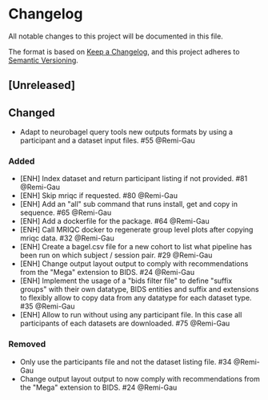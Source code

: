 # Changelog

All notable changes to this project will be documented in this file.

The format is based on [Keep a Changelog](https://keepachangelog.com/en/1.0.0/),
and this project adheres to
[Semantic Versioning](https://semver.org/spec/v2.0.0.html).

<!--
- `Added` Added for new features.
- `Changed` Changed for changes in existing functionality.
- `Deprecated` Deprecated for soon-to-be removed features.
- `Removed` Removed for now removed features.
- `Fixed` Fixed for any bug fixes.
- `Security` Security in case of vulnerabilities.
-->

## [Unreleased]

## Changed

- Adapt to neurobagel query tools new outputs formats by using a participant
  and a dataset input files. #55 @Remi-Gau

### Added

- [ENH] Index dataset and return participant listing if not provided. #81 @Remi-Gau
- [ENH] Skip mriqc if requested. #80 @Remi-Gau
- [ENH] Add an "all" sub command that runs install, get and copy in sequence. #65 @Remi-Gau
- [ENH] Add a dockerfile for the package. #64 @Remi-Gau
- [ENH] Call MRIQC docker to regenerate group level plots after copying mriqc data. #32 @Remi-Gau
- [ENH] Create a bagel.csv file for a new cohort to list
  what pipeline has been run on which subject / session pair. #29 @Remi-Gau
- [ENH] Change output layout output to comply with recommendations
  from the "Mega" extension to BIDS. #24 @Remi-Gau
- [ENH] Implement the usage of a "bids filter file" to define "suffix groups"
  with their own datatype, BIDS entities and suffix and extensions
  to flexibly allow to copy data from any datatype for each dataset type. #35 @Remi-Gau
- [ENH] Allow to run without using any participant file.
  In this case all participants of each datasets are downloaded. #75 @Remi-Gau

### Removed

- Only use the participants file and not the dataset listing file. #34 @Remi-Gau
- Change output layout output to now comply with recommendations
  from the "Mega" extension to BIDS. #24 @Remi-Gau
